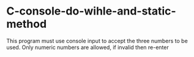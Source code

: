 # C-console-do-wihle-and-static-method
This program must use  console input to accept the three numbers to be used.   Only numeric numbers are allowed, if invalid then re-enter
